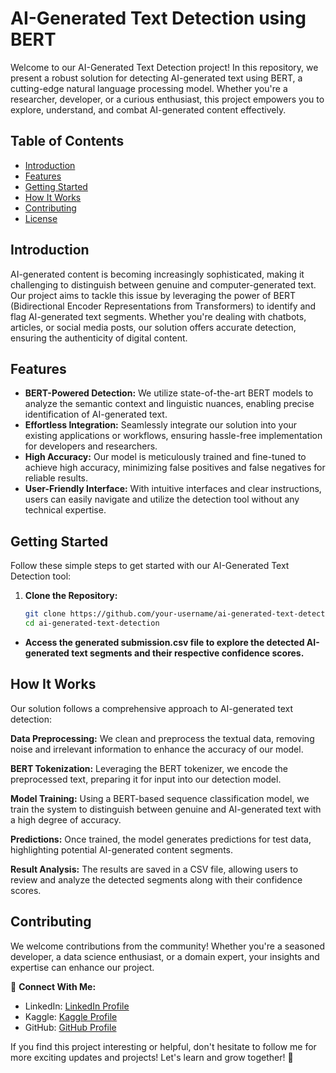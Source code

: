 # AI-Generated Text Detection using BERT

Welcome to our AI-Generated Text Detection project! In this repository, we present a robust solution for detecting AI-generated text using BERT, a cutting-edge natural language processing model. Whether you're a researcher, developer, or a curious enthusiast, this project empowers you to explore, understand, and combat AI-generated content effectively.

## Table of Contents

- [Introduction](#introduction)
- [Features](#features)
- [Getting Started](#getting-started)
- [How It Works](#how-it-works)
- [Contributing](#contributing)
- [License](#license)

## Introduction

AI-generated content is becoming increasingly sophisticated, making it challenging to distinguish between genuine and computer-generated text. Our project aims to tackle this issue by leveraging the power of BERT (Bidirectional Encoder Representations from Transformers) to identify and flag AI-generated text segments. Whether you're dealing with chatbots, articles, or social media posts, our solution offers accurate detection, ensuring the authenticity of digital content.

## Features

- **BERT-Powered Detection:** We utilize state-of-the-art BERT models to analyze the semantic context and linguistic nuances, enabling precise identification of AI-generated text.
- **Effortless Integration:** Seamlessly integrate our solution into your existing applications or workflows, ensuring hassle-free implementation for developers and researchers.
- **High Accuracy:** Our model is meticulously trained and fine-tuned to achieve high accuracy, minimizing false positives and false negatives for reliable results.
- **User-Friendly Interface:** With intuitive interfaces and clear instructions, users can easily navigate and utilize the detection tool without any technical expertise.

## Getting Started

Follow these simple steps to get started with our AI-Generated Text Detection tool:

1. **Clone the Repository:**
   ```bash
   git clone https://github.com/your-username/ai-generated-text-detection.git
   cd ai-generated-text-detection
   ```
   
- **Access the generated submission.csv file to explore the detected AI-generated text segments and their respective confidence scores.**

## How It Works

Our solution follows a comprehensive approach to AI-generated text detection:

**Data Preprocessing:** We clean and preprocess the textual data, removing noise and irrelevant information to enhance the accuracy of our model.

**BERT Tokenization:** Leveraging the BERT tokenizer, we encode the preprocessed text, preparing it for input into our detection model.

**Model Training:** Using a BERT-based sequence classification model, we train the system to distinguish between genuine and AI-generated text with a high degree of accuracy.

**Predictions:** Once trained, the model generates predictions for test data, highlighting potential AI-generated content segments.

**Result Analysis:** The results are saved in a CSV file, allowing users to review and analyze the detected segments along with their confidence scores.

## Contributing

We welcome contributions from the community! Whether you're a seasoned developer, a data science enthusiast, or a domain expert, your insights and expertise can enhance our project. 

🚀 **Connect With Me:**
- LinkedIn: [LinkedIn Profile](https://www.linkedin.com/in/vidhi-waghela-434663198/)
- Kaggle: [Kaggle Profile](https://www.kaggle.com/vidhikishorwaghela)
- GitHub: [GitHub Profile](https://github.com/Vidhi1290)

If you find this project interesting or helpful, don't hesitate to follow me for more exciting updates and projects! Let's learn and grow together! 🌟

